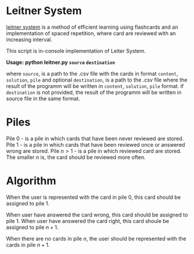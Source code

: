 # Leitner System
[leitner system](https://en.wikipedia.org/wiki/Leitner_system) is a method of efficient learning using flashcards and an implementation of spaced repetition, where card are reviewed with an increasing interval.

This script is in-console implementation of Leiter System.

**Usage: python leitner.py `source` `destination`**

where `source`, is a path to the .csv file with the cards in format `content`, `solution`, `pile` and 
optional `destination`, is a path to the .csv file where the result of the programm will be written in `content`, `solution`, `pile` format.
if `destination` is not provided, the result of the programm will be written in source file in the same format.

# Piles

Pile 0 - is a pile in which cards that have been never reviewed are stored.
Pile 1 - is a pile in which cards that have been reviewed once or answered wrong are stored.
Pile $n > 1$ - is a pile in which reviewed card are stored. The smaller $n$ is, the card should be reviewed more often.

# Algorithm

When the user is represented with the card in pile 0, this card should be assigned to pile 1.

When user have answered the card wrong, this card should be assigned to pile 1.
When user have answered the card right, this card shoule be assigned to pile $n + 1$.

When there are no cards in pile $n$, the user should be represented with the cards in pile $n + 1$.


